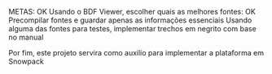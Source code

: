 METAS:
OK  Usando o BDF Viewer, escolher quais as melhores fontes:
OK  Precompilar fontes e guardar apenas as informações essenciais
    Usando alguma das fontes para testes, implementar trechos em negrito com base no manual

Por fim, este projeto servira como auxilio para implementar a plataforma em Snowpack